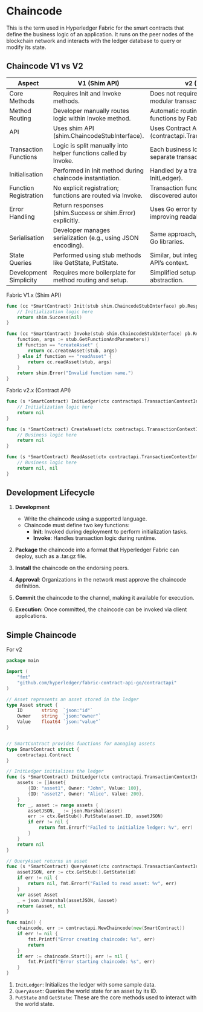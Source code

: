 # Chaincode

This is the term used in Hyperledger Fabric for the smart contracts that define the business logic of an application. It runs on the peer nodes of the blockchain network and interacts with the ledger database to query or modify its state.

## Chaincode V1 vs V2

| Aspect | V1 (Shim API) | v2 (Contract API) |
| --- | --- | --- |
| Core Methods | Requires Init and Invoke methods. | Does not require Init or Invoke. Uses modular transaction functions. |
| Method Routing | Developer manually routes logic within Invoke method. | Automatic routing to defined transaction functions by Fabric runtime. |
| API | Uses shim API (shim.ChaincodeStubInterface). | Uses Contract API (contractapi.TransactionContextInterface). |
| Transaction Functions | Logic is split manually into helper functions called by Invoke. | Each business logic operation is a separate transaction function. |
| Initialisation | Performed in Init method during chaincode instantiation. | Handled by a transaction function (e.g., InitLedger). |
| Function Registration | No explicit registration; functions are routed via Invoke. | Transaction functions are defined and discovered automatically. |
| Error Handling | Return responses (shim.Success or shim.Error) explicitly. | Uses Go error type for error handling, improving readability. |
| Serialisation | Developer manages serialization (e.g., using JSON encoding). | Same approach, but simplified by modern Go libraries. |
| State Queries | Performed using stub methods like GetState, PutState. | Similar, but integrated with the Contract API’s context. |
| Development Simplicity | Requires more boilerplate for method routing and setup. |Simplified setup with clear modularity and abstraction. |

Fabric V1.x (Shim API)

```go
func (cc *SmartContract) Init(stub shim.ChaincodeStubInterface) pb.Response {
    // Initialization logic here
    return shim.Success(nil)
}

func (cc *SmartContract) Invoke(stub shim.ChaincodeStubInterface) pb.Response {
    function, args := stub.GetFunctionAndParameters()
    if function == "createAsset" {
        return cc.createAsset(stub, args)
    } else if function == "readAsset" {
        return cc.readAsset(stub, args)
    }
    return shim.Error("Invalid function name.")
}
```

Fabric v2.x (Contract API)

```go
func (s *SmartContract) InitLedger(ctx contractapi.TransactionContextInterface) error {
    // Initialization logic here
    return nil
}

func (s *SmartContract) CreateAsset(ctx contractapi.TransactionContextInterface, id, name string) error {
    // Business logic here
    return nil
}

func (s *SmartContract) ReadAsset(ctx contractapi.TransactionContextInterface, id string) (*Asset, error) {
    // Business logic here
    return nil, nil
}
```

## Development Lifecycle

1. **Development**
    * Write the chaincode using a supported language.
    * Chaincode must define two key functions:
        * **Init**: Invoked during deployment to perform initialization tasks.
        * **Invoke**: Handles transaction logic during runtime.

2. **Package** the chaincode into a format that Hyperledger Fabric can deploy, such as a .tar.gz file.

3. **Install** the chaincode on the endorsing peers.

4. **Approval**: Organizations in the network must approve the chaincode definition.

5. **Commit** the chaincode to the channel, making it available for execution.

6. **Execution**: Once committed, the chaincode can be invoked via client applications.

## Simple Chaincode

For v2

```go
package main

import (
	"fmt"
	"github.com/hyperledger/fabric-contract-api-go/contractapi"
)

// Asset represents an asset stored in the ledger
type Asset struct {
	ID       string  `json:"id"`
	Owner    string  `json:"owner"`
	Value    float64 `json:"value"`
}


// SmartContract provides functions for managing assets
type SmartContract struct {
	contractapi.Contract
}

// InitLedger initializes the ledger
func (s *SmartContract) InitLedger(ctx contractapi.TransactionContextInterface) error {
	assets := []Asset{
		{ID: "asset1", Owner: "John", Value: 100},
		{ID: "asset2", Owner: "Alice", Value: 200},
	}
	for _, asset := range assets {
		assetJSON, _ := json.Marshal(asset)
		err := ctx.GetStub().PutState(asset.ID, assetJSON)
		if err != nil {
			return fmt.Errorf("Failed to initialize ledger: %v", err)
		}
	}
	return nil
}

// QueryAsset returns an asset
func (s *SmartContract) QueryAsset(ctx contractapi.TransactionContextInterface, id string) (*Asset, error) {
	assetJSON, err := ctx.GetStub().GetState(id)
	if err != nil {
		return nil, fmt.Errorf("Failed to read asset: %v", err)
	}
	var asset Asset
	_ = json.Unmarshal(assetJSON, &asset)
	return &asset, nil
}

func main() {
	chaincode, err := contractapi.NewChaincode(new(SmartContract))
	if err != nil {
		fmt.Printf("Error creating chaincode: %s", err)
		return
	}
	if err := chaincode.Start(); err != nil {
		fmt.Printf("Error starting chaincode: %s", err)
	}
}
```

1. `InitLedger`: Initializes the ledger with some sample data.
2.	`QueryAsset`: Queries the world state for an asset by its ID.
3.	`PutState` and `GetState`: These are the core methods used to interact with the world state.

